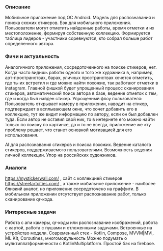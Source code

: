 ### Описание
Мобильное приложение под ОС Android.
Модель для распознавания и поиска схожих стикеров. 
Бэк для мобильного приложения.
Пользователи могут отметить найденные работы, время отметки и их местоположение, формируя собственную коллекцию. Формируется таблица лидеров - участники соревнуются, кто собрал больше работ определенного автора. 
### Фичи и актуальность
Аналогичного приложения, сосредоточенного на поиске стикеров, нет. Когда часто видишь работы одного и того же художника в, например,  арт-пространствах, барах, уличных пространствах хочется отметить, где ты их встретил и где можно найти похожие, так работают отметки в instagram. 
Главной фишкой будет упрощенный процесс сканирования стикеров, автоматический поиск автора в базе, ведение отметок с тем, где и когда был найден стикер. 
Упрощенный флоу пользователя: Пользователь открывает камеру в приложении, наводит на стикер, подтверждает в всплывающем окне, что хочет добавить его в коллекцию, тут же видит информацию по автору, если он был добавлен туда.
Если автор не оставил свой ник, то в интернете его можно найти только по поиску по картинке, да и то не всегда, приложение же эту проблему решает, что станет основной мотивацией для его использования.

AI для распознавания стикеров и поиска похожих.
Ведение каталога стикеров, поддерживаемого пользователями.
Возможность ведения личной коллекции.
Упор на российских художников.

### Аналоги
https://mystickerwall.com/ , сайт с коллекцией стикеров
https://streetartcities.com/ , а также мобильное приложение - наиболее близкий аналог, но приложение сосредоточено на граффити. В мобильном приложении отсутствует распознавание работ, только сканирование qr-кода.

### Интересные задачи
Работа с апи камеры, qr-коды или распознавание изображений, работа с картой, работа с пушами и отложенными задачами. Встроенные на устройство модели.
Современный стек - Kotlin, Compose, MVVM|MVI, ML Kit, Coroutines, многомодульность
Можно подумать о мультиплатформенности с KotlinMultiplatform.
Простой бэк на firebase.
